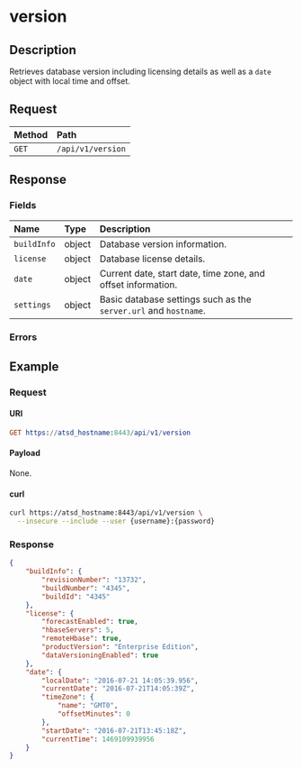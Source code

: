 # version

## Description

Retrieves database version including licensing details as well as a `date` object with local time and offset.

## Request

| **Method** | **Path** |
|:---|:---|
| `GET` | `/api/v1/version` |

## Response

### Fields

| **Name** | **Type** | **Description** |
|:---|:---|:---|
| `buildInfo`  | object | Database version information. |
| `license` | object | Database license details.  |
| `date` | object | Current date, start date, time zone, and offset information.  |
| `settings` | object | Basic database settings such as the `server.url` and `hostname`.  |

### Errors

## Example

### Request

#### URI

```elm
GET https://atsd_hostname:8443/api/v1/version
```

#### Payload

None.

#### curl

```bash
curl https://atsd_hostname:8443/api/v1/version \
  --insecure --include --user {username}:{password}
```

### Response

```json
{
    "buildInfo": {
        "revisionNumber": "13732",
        "buildNumber": "4345",
        "buildId": "4345"
    },
    "license": {
        "forecastEnabled": true,
        "hbaseServers": 5,
        "remoteHbase": true,
        "productVersion": "Enterprise Edition",
        "dataVersioningEnabled": true
    },
    "date": {
        "localDate": "2016-07-21 14:05:39.956",
        "currentDate": "2016-07-21T14:05:39Z",
        "timeZone": {
            "name": "GMT0",
            "offsetMinutes": 0
        },
        "startDate": "2016-07-21T13:45:18Z",
        "currentTime": 1469109939956
    }
}
```
